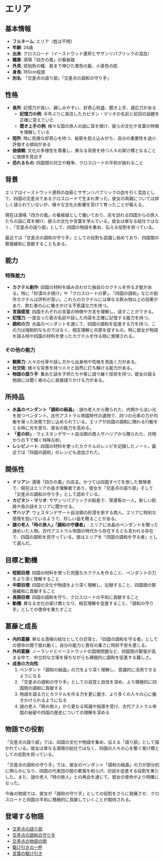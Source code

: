 # エリア

## 基本情報

- **フルネーム**: エリア（姓は不明）
- **年齢**: 24歳
- **出身**: クロスロード（イーストウッド連邦とサザンリパブリックの混血）
- **職業**: 酒場「四方の風」の看板娘
- **外見**: 琥珀色の瞳、肩まで伸びた栗色の髪、小麦色の肌
- **身長**: 165cm程度
- **別名**: 「交差点の語り部」「交差点の調和の守り手」

## 性格

- **長所**: 記憶力が良い、親しみやすい、好奇心旺盛、聞き上手、適応力がある
  - **記憶力の例**: 半年ぶりに来店したカピタン・マリオの名前と前回の話題を正確に覚えていた
  - **聞き上手の例**: 様々な国の旅人の話に耳を傾け、彼らの文化や言葉の特徴を理解している
- **短所**: 時に危険な好奇心を持つ、秘密を抱え込みがち、自分の重要性を過小評価する傾向がある
- **価値観**: 文化の多様性を尊重し、異なる背景を持つ人々の架け橋となることに価値を見出す
- **恐れるもの**: 四国間の対立や戦争、クロスロードの平和が崩れること

## 背景

エリアはイーストウッド連邦の血筋とサザンリパブリックの血を引く混血として、四国の交差点であるクロスロードで生まれ育った。彼女の両親については詳しく語られていないが、様々な文化の影響を受けて育ったことが窺える。

現在は酒場「四方の風」の看板娘として働いており、店を訪れる四国からの旅人たちの話に耳を傾け、彼らの文化や言葉を学んでいる。彼女は単なる給仕ではなく、「交差点の語り部」として、四国の物語を集め、伝える役割を担っている。

最近では「交差点の調和の守り手」としての役割も認識し始めており、四国間の緊張緩和に貢献することもある。

## 能力

### 特殊能力

- **カクテル創作**: 四国の材料を組み合わせた独自のカクテルを作る才能がある。特に「砂漠の夕焼け」や「クロスロードの夢」、「四国の調和」などの創作カクテルは評判が高い。これらのカクテルには単なる飲み物以上の効果があり、飲む者の心に働きかける不思議な力を持つ。
- **言語感覚**: 四国それぞれの言葉の特徴や方言を理解し、話すことができる。
- **記憶力**: 一度会った客の名前や話した内容を正確に記憶する能力を持つ。
- **調和の力**: 水晶のペンダントを通じて、四国の調和を促進する力を持つ。この力は強制的なものではなく、相互理解と共感を促すもの。特に彼女が物語を語る時や四国の材料を使ったカクテルを作る時に発揮される。

### その他の能力

- **観察力**: 人々の仕草や話し方から出身地や性格を見抜く力がある。
- **社交術**: 様々な背景を持つ人々と自然に打ち解ける能力がある。
- **物語の語り手**: 集めた話を子供たちや客に語り継ぐ技術を持つ。彼女の語る物語には聞く者の心に直接語りかける力がある。

## 所持品

- **水晶のペンダント「調和の結晶」**: 謎の老人から贈られた、内側から淡い光を放つペンダント。古代アストラル帝国時代の遺物で、四つの元素の力が均衡を保った状態で封じ込められている。エリアが四国の調和に関わる行動をとる時に光を放ち、彼女の能力を高める。
- **「星の砂」**: ウェスタンデザート自治領の商人ザハリアから贈られた、月明かりの下で輝く特殊な砂。
- **レシピノート**: 四国の材料を使ったカクテルのレシピを記録したノート。最近では「四国の調和」のレシピも追加された。

## 関係性

- **ドリアン**: 酒場「四方の風」の店主。かつては四国すべてを旅した冒険者で、現在はエリアの良き理解者であり、彼女を「交差点の語り部」そして「交差点の調和の守り手」として認めている。
- **カピタン・マリオ**: サザンリパブリックの船長で、常連客の一人。新しい航路や島の話をエリアに聞かせる。
- **ザハリア**: ウェスタンデザート自治領の砂漠を旅する商人。エリアに特別な感情を抱いているようで、珍しい品を贈ることがある。
- **謎の老人「時の旅人」「調和の守護者」**: エリアに水晶のペンダントを贈った謎めいた人物。古代アストラル帝国の時代から存在するとも言われる存在で、四国の調和を見守っている。彼はエリアを「四国の調和を守る者」として選んだ。

## 目標と動機

- **短期目標**: 四国の材料を使った完璧なカクテルを作ること、ペンダントの力をより深く理解すること
- **中期目標**: 四国の文化や物語をより深く理解し、記録すること、四国間の緊張緩和に貢献すること
- **長期目標**: 四国の調和を守り、クロスロードの平和に貢献すること
- **動機**: 異なる文化の架け橋となり、相互理解を促進すること、「調和の守り手」としての使命を果たすこと

## 葛藤と成長

- **内的葛藤**: 単なる酒場の給仕としての日常と、「四国の調和を守る者」としての使命の間で揺れ動く。自分の能力と責任の重さに時折不安を感じる。
- **外的葛藤**: ノーランドとイーストウッドの国境問題など、四国間の緊張が高まる中で、中立的な立場を保ちながらも積極的に調和を促進する難しさ。
- **成長の方向性**: 
  1. ペンダント「調和の結晶」の力をより深く理解し、意識的に活用できるようになる
  2. 「交差点の調和の守り手」としての自覚と自信を深め、より積極的に四国間の調和に貢献する
  3. 物語を語る力とカクテルを作る力を更に磨き、より多くの人々の心に働きかけられるようになる
  4. 謎の老人「時の旅人」から更なる知識や指導を受け、古代アストラル帝国の秘密や四国の歴史についての理解を深める

## 物語での役割

「交差点の語り部」では、四国の文化や物語を集め、伝える「語り部」として描かれている。彼女は単なる酒場の給仕ではなく、四国の人々の心を繋ぐ架け橋としての役割を担っている。

「交差点の調和の守り手」では、彼女のペンダント「調和の結晶」の力が部分的に明らかになり、四国の代表団の間の緊張を和らげ、対話を促進する役割を果たした。また、謎の老人「時の旅人」との再会を通じて、彼女の使命がより明確になった。

今後の物語では、彼女が「調和の守り手」としての役割をさらに発展させ、クロスロードと四国の平和に積極的に貢献していくことが期待される。

## 登場する物語

- [交差点の語り部](/stories/urban_life/crossroad_tavern_maid.md)
- [交差点の調和の守り手](/stories/urban_life/crossroad_harmony_keeper.md)
- [交差点の物語の間](/stories/urban_life/crossroad_tavern_corner.md)
- [駆け引きの一杯](/stories/urban_life/wit_and_eria_banter_revised.md)
- [言葉の駆け引き](/stories/urban_life/eria_wit_banter_revised.md)